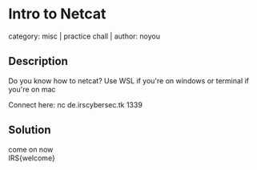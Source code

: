 # Intro to Netcat
category: misc | practice chall | author: noyou

## Description
Do you know how to netcat?
Use WSL if you're on windows or terminal if you're on mac

Connect here: nc de.irscybersec.tk 1339

## Solution
come on now\
IRS{welcome}
